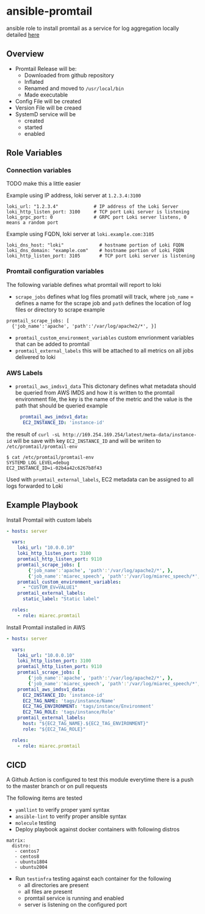 # ansible-promtail
ansible role to install promtail as a service for log aggregation locally detailed [here](https://grafana.com/docs/loki/latest/installation/local/)

## Overview
 - Promtail Release will be:
    - Downloaded from github repository
    - Inflated
    - Renamed and moved to `/usr/local/bin`
    - Made executable
 - Config File will be created
 - Version File will be creaed
 - SystemD service will be
    - created
    - started
    - enabled

## Role Variables

### Connection variables
TODO make this a little easier

Example using IP address, loki server at `1.2.3.4:3100`
```
loki_url: "1.2.3.4"             # IP address of the Loki Server
loki_http_listen_port: 3100     # TCP port Loki server is listening
loki_grpc_port: 0               # GRPC port Loki server listens, 0 means a random port
```
Example using FQDN, loki server at `loki.example.com:3105`
```
loki_dns_host: "loki"             # hostname portion of Loki FQDN
loki_dns_domain: "example.com"    # hostname portion of Loki FQDN
loki_http_listen_port: 3105       # TCP port Loki server is listening
```

### Promtail configuration variables
The following variable defines what promtail will report to loki

 - `scrape_jobs` defines what log files promatil will track, where `job_name` = defines a name for the scrape job and `path`  defines the location of log files or directory to scrape
example
```
promtail_scrape_jobs: [
  {'job_name':'apache', 'path':'/var/log/apache2/*', }]
```
 - `promtail_custom_environment_variables` custom envrionment variables that can be added to promtail
 - `promtail_external_labels` this will be attached to all metrics on all jobs delivered to loki

### AWS Labels
 - `promtail_aws_imdsv1_data` This dictonary defines what metadata should be queried from AWS IMDS and how it is written to the promtail environment file, the key is the name of the metric and the value is the path that should be queried
 example
```yaml
     promtail_aws_imdsv1_data:
      EC2_INSTANCE_ID: 'instance-id'
```
the result of `curl -sL http://169.254.169.254/latest/meta-data/instance-id` will be save with key `EC2_INSTANCE_ID` and will be wriiten to `/etc/promtail/promtail-env`
```
$ cat /etc/promtail/promtail-env
SYSTEMD_LOG_LEVEL=debug
EC2_INSTANCE_ID=i-02b4a42c6267b8f43
```

Used with `promtail_external_labels`, EC2 metadata can be assigned to all logs forwarded to Loki

## Example Playbook

Install Promtail with custom labels
```yaml
- hosts: server

  vars:
    loki_url: "10.0.0.10"
    loki_http_listen_port: 3100
    promtail_http_listen_port: 9110
    promtail_scrape_jobs: [
        {'job_name':'apache', 'path':'/var/log/apache2/*', },
        {'job_name':'miarec_speech', 'path':'/var/log/miarec_speech/*', }]
    promtail_custom_environment_variables:
      - "CUSTOM_EV=VALUE1"
    promtail_external_labels:
      static_label: "Static label"

  roles:
    - role: miarec.promtail
```

Install Promtail installed in AWS
```yaml
- hosts: server

  vars:
    loki_url: "10.0.0.10"
    loki_http_listen_port: 3100
    promtail_http_listen_port: 9110
    promtail_scrape_jobs: [
        {'job_name':'apache', 'path':'/var/log/apache2/*', },
        {'job_name':'miarec_speech', 'path':'/var/log/miarec_speech/*', }]
    promtail_aws_imdsv1_data:
      EC2_INSTANCE_ID: 'instance-id'
      EC2_TAG_NAME: 'tags/instance/Name'
      EC2_TAG_ENVIRONMENT: 'tags/instance/Environment'
      EC2_TAG_ROLE: 'tags/instance/Role'
    promtail_external_labels:
      host: "${EC2_TAG_NAME}.${EC2_TAG_ENVIRONMENT}"
      role: "${EC2_TAG_ROLE}"

  roles:
    - role: miarec.promtail
```

## CICD
A Github Action is configured to test this module everytime there is a push to the master branch or on pull requests

The following items are tested
- `yamllint` to verify proper yaml syntax
- `ansible-lint` to verify proper ansible syntax
- `molecule` testing
- Deploy playbook against docker containers with following distros
```
matrix:
  distro:
   - centos7
   - centos8
   - ubuntu1804
   - ubuntu2004
```
- Run `testinfra` testing against each container for the following
  - all directories are present
  - all files are present
  - promtail service is running and enabled
  - server is listening on the configured port
